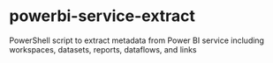 # powerbi-service-extract
PowerShell script to extract metadata from Power BI service including workspaces, datasets, reports, dataflows, and links
